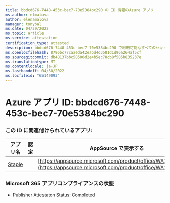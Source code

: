 ```yaml
---
title: bbdcd676-7448-453c-bec7-70e5384bc290 の ID 情報のAzure アプリ
ms.author: elmalova
author: elenamalova
manager: tonybal
ms.date: 04/29/2022
ms.topic: article
ms.service: attestation
certification_type: attested
description: bbdcd676-7448-453c-bec7-70e5384bc290 で利用可能なすべてのセキュリティとコンプライアンス情報。
ms.openlocfilehash: 8796bc77caaeda42eabd4d3581d1d96a264af5cf
ms.sourcegitcommit: db48137bbc58500d2e4b5ec78cb8f585b835237e
ms.translationtype: MT
ms.contentlocale: ja-JP
ms.lasthandoff: 04/30/2022
ms.locfileid: "65149093"
---
```

# <a name="azure-app-id-bbdcd676-7448-453c-bec7-70e5384bc290"></a>Azure アプリ ID: bbdcd676-7448-453c-bec7-70e5384bc290


### <a name="apps-associated-with-this-id"></a>この ID に関連付けられているアプリ:
| **アプリ名** | **認定** | **AppSource で表示する** |
|--------------|---------------|-----------------------|
| [Staple](../forward/WA200003281.md) |  | [https://appsource.microsoft.com/product/office/WA200003281](https://appsource.microsoft.com/product/office/WA200003281) |

### <a name="microsoft-365-app-compliance-status"></a>Microsoft 365 アプリコンプライアンスの状態
- Publisher Attestaton Status: Completed
